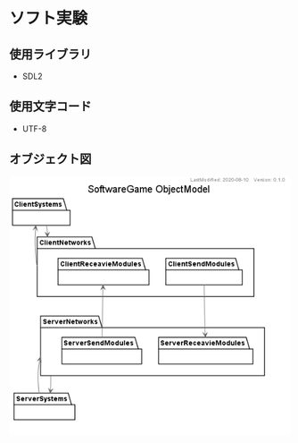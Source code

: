 # ソフト実験

## 使用ライブラリ
- SDL2

## 使用文字コード
- UTF-8

## オブジェクト図
![object-image](class-diagram/Outputs/BS_ObjectModel.png)
